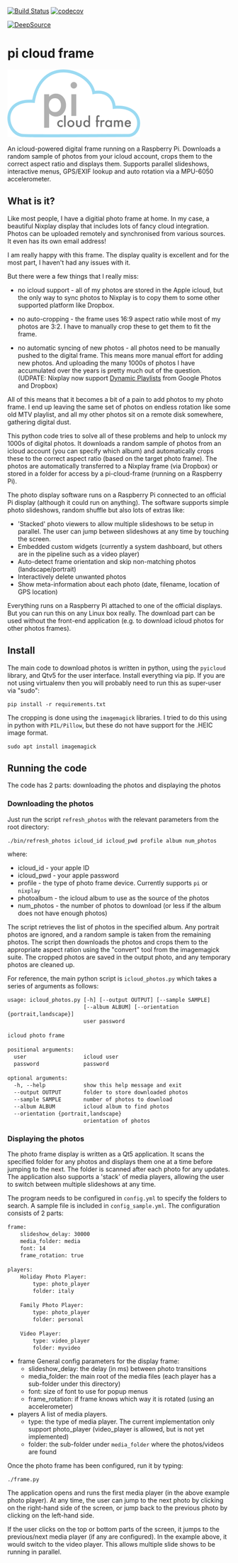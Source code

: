 [![Build Status](https://travis-ci.org/paulknewton/pi-cloud-frame.svg?branch=master)](https://travis-ci.org/paulknewton/pi-cloud-frame)
[![codecov](https://codecov.io/gh/paulknewton/pi-cloud-frame/branch/master/graph/badge.svg)](https://codecov.io/gh/paulknewton/pi-cloud-frame)

[![DeepSource](https://static.deepsource.io/deepsource-badge-light.svg)](https://deepsource.io/gh/paulknewton/pi-cloud-frame/?ref=repository-badge)
# pi cloud frame
![logo_medium](logo_medium.png)

An icloud-powered digital frame running on a Raspberry Pi.
Downloads a random sample of photos from your icloud account, crops them to the correct aspect ratio and displays them. Supports parallel slideshows, interactive menus, GPS/EXIF lookup and auto rotation via a MPU-6050 accelerometer.

## What is it?

Like most people, I have a digitial photo frame at home.
In my case, a beautiful Nixplay display that includes lots of fancy cloud integration.
Photos can be uploaded remotely and synchronised from various sources. It even has its own email address!

I am really happy with this frame. The display quality is excellent and for the most part, I haven't had any issues with it.

But there were a few things that I really miss:
* no icloud support - all of my photos are stored in the Apple icloud, but the only way to sync photos to Nixplay is to copy them to some other supported platform like Dropbox.

* no auto-cropping - the frame uses 16:9 aspect ratio while most of my photos are 3:2. I have to manually crop these to get them to fit the frame.

* no automatic syncing of new photos - all photos need to be manually pushed to the digital frame. This means more manual effort for adding new photos. And uploading the many 1000s of photos I have accumulated over the years is pretty much out of the question. (UDPATE: Nixplay now support [Dynamic Playlists](https://blog.nixplay.com/2018/10/nixplays-dynamic-playlists-explained) from Google Photos and Dropbox)

All of this means that it becomes a bit of a pain to add photos to my photo frame.
I end up leaving the same set of photos on endless rotation like some old MTV playlist, and all my other photos sit on a remote disk somewhere, gathering digital dust.

This python code tries to solve all of these problems and help to unlock my 1000s of digital photos.
It downloads a random sample of photos from an icloud account (you can specify which album) and automatically crops these to the correct aspect ratio (based on the target photo frame).
The photos are automatically transferred to a Nixplay frame (via Dropbox) or stored in a folder for access by a pi-cloud-frame (running on a Raspberry Pi).

The photo display software runs on a Raspberry Pi connected to an official Pi display (although it could run on anything). The software supports simple photo slideshows, random shuffle but also lots of extras like:
* 'Stacked' photo viewers to allow multiple slideshows to be setup in parallel. The user can jump between slideshows at any time by touching the screen.
* Embedded custom widgets (currently a system dashboard, but others are in the pipeline such as a video player)
* Auto-detect frame orientation and skip non-matching photos (landscape/portrait)
* Interactively delete unwanted photos
* Show meta-information about each photo (date, filename, location of GPS location)

Everything runs on a Raspberry Pi attached to one of the official displays. But you can run this on any Linux box really. The download part can be used without the front-end application (e.g. to download icloud photos for other photos frames).

## Install

The main code to download photos is written in python, using the ```pyicloud``` library, and Qtv5 for the user interface. Install everything via pip. If you are not using virtualenv then you will probably need to run this as super-user via "sudo":

```
pip install -r requirements.txt
```

The cropping is done using the ```imagemagick``` libraries. I tried to do this using in python with ```PIL/Pillow```, but these do not have support for the .HEIC image format.

```
sudo apt install imagemagick
```

## Running the code

The code has 2 parts: downloading the photos and displaying the photos

### Downloading the photos

Just run the script ```refresh_photos``` with the relevant parameters from the root directory:

```
./bin/refresh_photos icloud_id icloud_pwd profile album num_photos
```
where:
* icloud_id - your apple ID
* icloud_pwd - your apple password
* profile - the type of photo frame device. Currently supports ```pi``` or ```nixplay```
* photoalbum - the icloud album to use as the source of the photos
* num_photos - the number of photos to download (or less if the album does not have enough photos)

The script retrieves the list of photos in the specified album. Any portrait photos are ignored, and a random sample is taken from the remaining photos. The script then downloads the photos and crops them to the appropriate aspect ration using the "convert" tool from the imagemagick suite. The cropped photos are saved in the output photo, and any temporary photos are cleaned up.

For reference, the main python script is ```icloud_photos.py``` which takes a series of arguments as follows:
```
usage: icloud_photos.py [-h] [--output OUTPUT] [--sample SAMPLE]
                        [--album ALBUM] [--orientation {portrait,landscape}]
                        user password

icloud photo frame

positional arguments:
  user                  icloud user
  password              password

optional arguments:
  -h, --help            show this help message and exit
  --output OUTPUT       folder to store downloaded photos
  --sample SAMPLE       number of photos to download
  --album ALBUM         icloud album to find photos
  --orientation {portrait,landscape}
                        orientation of photos
```


### Displaying the photos

The photo frame display is written as a Qt5 application. It scans the specified folder for any photos and displays them one at a time before jumping to the next. The folder is scanned after each photo for any updates. The application also supports a 'stack' of media players, allowing the user to switch between multiple slideshows at any time.

The program needs to be configured in ```config.yml``` to specify the folders to search. A sample file is included in ```config_sample.yml```. The configuration consists of 2 parts:

```
frame:
    slideshow_delay: 30000
    media_folder: media
    font: 14
    frame_rotation: true

players:
    Holiday Photo Player:
        type: photo_player
        folder: italy
        
    Family Photo Player:
        type: photo_player
        folder: personal
        
    Video Player:
        type: video_player
        folder: myvideo
```
* frame
    General config parameters for the display frame:
    * slideshow_delay: the delay (in ms) between photo transitions
    * media_folder: the main root of the media files (each player has a sub-folder under this directory)
    * font: size of font to use for popup menus
    * frame_rotation: if frame knows which way it is rotated (using an accelerometer)
* players
    A list of media players.
    * type: the type of media player. The current implementation only support photo_player (video_player is allowed, but is not yet implemented)
    * folder: the sub-folder under ```media_folder``` where the photos/videos are found

Once the photo frame has been configured, run it by typing:
```
./frame.py
```

The application opens and runs the first media player (in the above example photo player). At any time, the user can jump to the next photo by clicking on the right-hand side of the screen, or jump back to the previous photo by clicking on the left-hand side.

If the user clicks on the top or bottom parts of the screen, it jumps to the previous/next media player (if any are configured). In the example above, it would switch to the video player. This allows multiple slide shows to be running in parallel.
